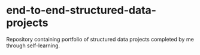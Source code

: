 # end-to-end-structured-data-projects
Repository containing portfolio of structured data projects completed by me through self-learning.
